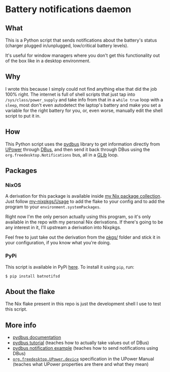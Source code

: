 <!-- vim: set fenc=utf-8 ts=2 sw=0 sts=0 sr et si tw=0 fdm=marker fmr={{{,}}}: -->
# Battery notifications daemon

<!-- {{{ What -->
## What
This is a Python script that sends notifications about the battery's status
(charger plugged in/unplugged, low/critical battery levels).

It's useful for window managers where you don't get this functionality out of
the box like in a desktop environment.
<!-- }}} -->

<!-- {{{ Why -->
## Why
I wrote this because I simply could not find anything else that did the job 100%
right. The internet is full of shell scripts that just tap into
`/sys/class/power_supply` and take info from that in a `while true` loop with a
`sleep`, most don't even autodetect the laptop's battery and make you set a
variable for the right battery for you, or, even worse, manually edit the shell
script to put it in.
<!-- }}} -->

<!-- {{{ How -->
## How
This Python script uses the [pydbus](https://github.com/LEW21/pydbus) library to
get information directly from [UPower](https://upower.freedesktop.org/) through
[DBus](https://dbus.freedesktop.org/), and then send it back through DBus using
the `org.freedesktop.Notifications` bus, all in a
[GLib](https://pygobject.gnome.org/) loop.
<!-- }}} -->

<!-- {{{ Packages -->
## Packages
<!-- {{{ Packages -->
### NixOS
A derivation for this package is available inside
[my Nix package collection](https://github.com/Andy3153/my-nixpkgs/).
Just follow
[my-nixpkgs/Usage](https://github.com/Andy3153/my-nixpkgs/?tab=readme-ov-file#usage)
to add the flake to your config and to add the program to your
`environment.systemPackages`.

Right now I'm the only person actually using this program, so it's only
available in the repo with my personal Nix derivations. If there's going to be
any interest in it, I'll upstream a derivation into Nixpkgs.

Feel free to just take out the derivation from the
[pkgs/](https://github.com/Andy3153/my-nixpkgs/tree/master/pkgs) folder and
stick it in your configuration, if you know what you're doing.
<!-- }}} -->

<!-- {{{ PyPi -->
### PyPi
This script is available in PyPi [here](https://pypi.org/project/batnotifsd/).
To install it using `pip`, run:
```console
$ pip install batnotifsd
```
<!-- }}} -->
<!-- }}} -->

<!-- {{{ About the flake -->
## About the flake
The Nix flake present in this repo is just the development shell I use to test
this script.
<!-- }}} -->

<!-- {{{ More info -->
## More info
- [pydbus documentation](https://pydbus.readthedocs.io/)
- [pydbus tutorial](https://pydbus.readthedocs.io/en/latest/legacydocs/tutorial.html)
(teaches how to actually take values out of DBus)
- [pydbus notification example](https://pydbus.readthedocs.io/en/latest/legacydocs/shortexamples.html?highlight=notifi#send-a-desktop-notification)
(teaches how to send notifications using DBus)
- [`org.freedesktop.UPower.device`](https://upower.freedesktop.org/docs/Device.html)
specification in the UPower Manual (teaches what UPower properties are there and
what they mean)
<!-- }}} -->
